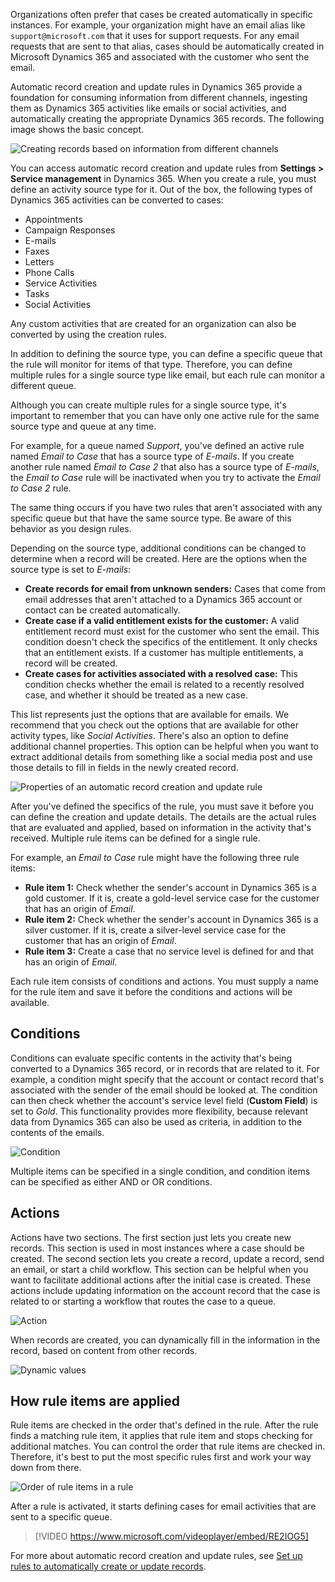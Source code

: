 Organizations often prefer that cases be created automatically in specific instances. For example, your organization might have an email alias like `support@microsoft.com` that it uses for support requests. For any email requests that are sent to that alias, cases should be automatically created in Microsoft Dynamics 365 and associated with the customer who sent the email.

Automatic record creation and update rules in Dynamics 365 provide a foundation for consuming information from different channels, ingesting them as Dynamics 365 activities like emails or social activities, and automatically creating the appropriate Dynamics 365 records. The following image shows the basic concept.

![Creating records based on information from different channels](../media/cm_unit3_6.png)

You can access automatic record creation and update rules from **Settings \> Service management** in Dynamics 365. When you create a rule, you must define an activity source type for it. Out of the box, the following types of Dynamics 365 activities can be converted to cases:

- Appointments
- Campaign Responses
- E-mails
- Faxes
- Letters
- Phone Calls
- Service Activities
- Tasks
- Social Activities

Any custom activities that are created for an organization can also be converted by using the creation rules.

In addition to defining the source type, you can define a specific queue that the rule will monitor for items of that type. Therefore, you can define multiple rules for a single source type like email, but each rule can monitor a different queue.

Although you can create multiple rules for a single source type, it's important to remember that you can have only one active rule for the same source type and queue at any time.

For example, for a queue named *Support*, you've defined an active rule named *Email to Case* that has a source type of *E-mails*. If you create another rule named *Email to Case 2* that also has a source type of *E-mails*, the *Email to Case* rule will be inactivated when you try to activate the *Email to Case 2* rule.

The same thing occurs if you have two rules that aren't associated with any specific queue but that have the same source type. Be aware of this behavior as you design rules.

Depending on the source type, additional conditions can be changed to determine when a record will be created. Here are the options when the source type is set to *E-mails*:

- **Create records for email from unknown senders:** Cases that come from email addresses that aren't attached to a Dynamics 365 account or contact can be created automatically.
- **Create case if a valid entitlement exists for the customer:** A valid entitlement record must exist for the customer who sent the email. This condition doesn't check the specifics of the entitlement. It only checks that an entitlement exists. If a customer has multiple entitlements, a record will be created.
- **Create cases for activities associated with a resolved case:** This condition checks whether the email is related to a recently resolved case, and whether it should be treated as a new case.

This list represents just the options that are available for emails. We recommend that you check out the options that are available for other activity types, like *Social Activities*. There's also an option to define additional channel properties. This option can be helpful when you want to extract additional details from something like a social media post and use those details to fill in fields in the newly created record.

![Properties of an automatic record creation and update rule](../media/cm_unit3_2.png)

After you've defined the specifics of the rule, you must save it before you can define the creation and update details. The details are the actual rules that are evaluated and applied, based on information in the activity that's received. Multiple rule items can be defined for a single rule.

For example, an *Email to Case* rule might have the following three rule items:

- **Rule item 1:** Check whether the sender's account in Dynamics 365 is a gold customer. If it is, create a gold-level service case for the customer that has an origin of *Email*.
- **Rule item 2:** Check whether the sender's account in Dynamics 365 is a silver customer. If it is, create a silver-level service case for the customer that has an origin of *Email*.
- **Rule item 3:** Create a case that no service level is defined for and that has an origin of *Email*.

Each rule item consists of conditions and actions. You must supply a name for the rule item and save it before the conditions and actions will be available.

## Conditions

Conditions can evaluate specific contents in the activity that's being converted to a Dynamics 365 record, or in records that are related to it. For example, a condition might specify that the account or contact record that's associated with the sender of the email should be looked at. The condition can then check whether the account's service level field (**Custom Field**) is set to *Gold*. This functionality provides more flexibility, because relevant data from Dynamics 365 can also be used as criteria, in addition to the contents of the emails.

![Condition](../media/cm_unit3_7.png)

Multiple items can be specified in a single condition, and condition items can be specified as either AND or OR conditions.

## Actions

Actions have two sections. The first section just lets you create new records. This section is used in most instances where a case should be created. The second section lets you create a record, update a record, send an email, or start a child workflow. This section can be helpful when you want to facilitate additional actions after the initial case is created. These actions include updating information on the account record that the case is related to or starting a workflow that routes the case to a queue.

![Action](../media/cm_unit3_3.png)

When records are created, you can dynamically fill in the information in the record, based on content from other records.

![Dynamic values](../media/cm_unit3_4.png)

## How rule items are applied

Rule items are checked in the order that's defined in the rule. After the rule finds a matching rule item, it applies that rule item and stops checking for additional matches. You can control the order that rule items are checked in. Therefore, it's best to put the most specific rules first and work your way down from there.

![Order of rule items in a rule](../media/cm_unit3_5.png)

After a rule is activated, it starts defining cases for email activities that are sent to a specific queue.

> [!VIDEO https://www.microsoft.com/videoplayer/embed/RE2IOG5]

For more about automatic record creation and update rules, see [Set up rules to automatically create or update records](https://docs.microsoft.com/dynamics365/customer-engagement/customer-service/set-up-rules-to-automatically-create-or-update-records).
